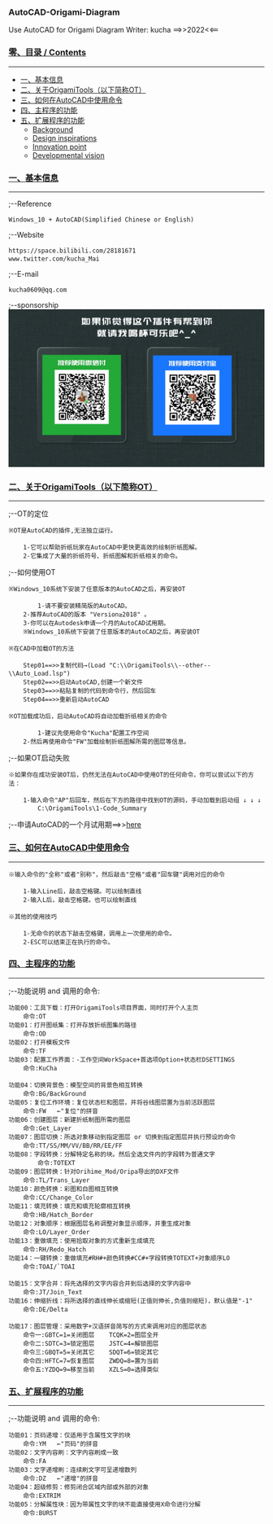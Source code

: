 ### AutoCAD-Origami-Diagram
Use AutoCAD for Origami Diagram
Writer: kucha ==>>2022<<==



### [零、目录 / Contents](#零目录--contents)  
---------------------------------------------------------------------------------------------------------------
- [一、基本信息](#一基本信息)  
- [二、关于OrigamiTools（以下简称OT）](#二关于origamitools以下简称ot)  
- [三、如何在AutoCAD中使用命令](#三如何在autocad中使用命令)  
- [四、主程序的功能](#四主程序的功能)  
- [五、扩展程序的功能](#五扩展程序的功能)  
  - [Background](#background) 
  - [Design inspirations](#design-inspirations) 
  - [Innovation point](#innovation-point)  
  - [Developmental vision](#developmental-vision)



### [一、基本信息](#零目录--contents)  
---------------------------------------------------------------------------------------------------------------
;--Reference

	Windows_10 + AutoCAD(Simplified Chinese or English) 

;--Website

	https://space.bilibili.com/28181671
	www.twitter.com/kucha_Mai   

;--E-mail

	kucha0609@qq.com
;--sponsorship
	![Image text](https://github.com/kucha0609/AutoCAD-Origami-Diagram/blob/master/--Info--/Sponsorship.jpg)
	
	

### [二、关于OrigamiTools（以下简称OT）](#零目录--contents)  
---------------------------------------------------------------------------------------------------------------
;--OT的定位

	※OT是AutoCAD的插件,无法独立运行。
	
		1-它可以帮助折纸玩家在AutoCAD中更快更高效的绘制折纸图解。
		2-它集成了大量的折纸符号、折纸图解和折纸相关的命令。
		
;--如何使用OT

	※Windows_10系统下安装了任意版本的AutoCAD之后，再安装OT
	
	        1-请不要安装精简版的AutoCAD。
		2-推荐AutoCAD的版本 "Version≥2018" 。
		3-你可以在Autodesk申请一个月的AutoCAD试用期。
		※Windows_10系统下安装了任意版本的AutoCAD之后，再安装OT
		
	※在CAD中加载OT的方法
	
		Step01==>>复制代码→(Load "C:\\OrigamiTools\\--other--\\Auto_Load.lsp")
		Step02==>>启动AutoCAD,创建一个新文件
		Step03==>>粘贴复制的代码到命令行，然后回车
		Step04==>>重新启动AutoCAD
		
	※OT加载成功后，启动AutoCAD将自动加载折纸相关的命令
	
	        1-建议先使用命令"Kucha"配置工作空间
		2-然后再使用命令"FW"加载绘制折纸图解所需的图层等信息。
		
;--如果OT启动失败

	※如果你在成功安装OT后，仍然无法在AutoCAD中使用OT的任何命令，你可以尝试以下的方法：
	
		1-输入命令"AP"后回车，然后在下方的路径中找到OT的源码，手动加载到启动组 ↓ ↓ ↓
		    C:\OrigamiTools\1-Code_Summary

;--申请AutoCAD的一个月试用期==>>[here](https://knowledge.autodesk.com/zh-hans/support/autocad/learn-explore/caas/CloudHelp/cloudhelp/CHS/Autodesk-Installation/files/install-workflow-to-download-product-software-htm.html)	



### [三、如何在AutoCAD中使用命令](#零目录--contents)  
---------------------------------------------------------------------------------------------------------------
	※输入命令的"全称"或者"别称"，然后敲击"空格"或者"回车键"调用对应的命令
	
		1-输入Line后，敲击空格键。可以绘制直线
		2-输入L后，敲击空格键。也可以绘制直线
		
	※其他的使用技巧	
	
		1-无命令的状态下敲击空格键，调用上一次使用的命令。
		2-ESC可以结束正在执行的命令。



### [四、主程序的功能](#零目录--contents)  
---------------------------------------------------------------------------------------------------------------
;--功能说明 and 调用的命令:

	功能00：工具下载：打开OrigamiTools项目界面，同时打开个人主页
		命令:OT
	功能01：打开图纸集：打开存放折纸图集的路径
		命令:OD    
	功能02：打开模板文件
		命令:TF  
	功能03：配置工作界面：-工作空间WorkSpace+首选项Option+状态栏DSETTINGS
		命令:KuCha
		
	功能04：切换背景色：模型空间的背景色相互转换
		命令:BG/BackGround
	功能05：复位工作环境：复位状态栏和图层，并将谷线图层置为当前活跃图层
		命令:FW   ←"复位"的拼音
	功能06：创建图层：新建折纸制图所需的图层
		命令:Get_Layer
	功能07：图层切换：所选对象移动到指定图层 or 切换到指定图层并执行预设的命令
		命令:TT/SS/MM/VV/BB/RR/EE/FF 
	功能08：字段转换：分解特定名称的块。然后全选文件内的字段转为普通文字
	        命令:TOTEXT
	功能09：图层转换：针对Orihime_Mod/Oripa导出的DXF文件
		命令:TL/Trans_Layer
	功能10：颜色转换：彩图和白图相互转换
		命令:CC/Change_Color 
	功能11：填充转换：填充和填充轮廓相互转换
		命令:HB/Hatch_Border
	功能12：对象顺序：根据图层名称调整对象显示顺序，并重生成对象
		命令:LO/Layer_Order
	功能13：重做填充：使用拾取对象的方式重新生成填充
		命令:RH/Redo_Hatch
	功能14：一键转换：重做填充#RH#+颜色转换#CC#+字段转换TOTEXT+对象顺序LO
		命令:TOAI/`TOAI 
		
	功能15：文字合并：将先选择的文字内容合并到后选择的文字内容中
		命令:JT/Join_Text 
	功能16：伸缩折线：将所选择的直线伸长或缩短(正值则伸长,负值则缩短)，默认值是"-1"
		命令:DE/Delta
		
	功能17：图层管理：采用数字+汉语拼音简写的方式来调用对应的图层状态
		命令一:GBTC=1=关闭图层    TCQK=2=图层全开
		命令二:SDTC=3=锁定图层    JSTC=4=解锁图层	
		命令三:GBQT=5=关闭其它    SDQT=6=锁定其它
		命令四:HFTC=7=恢复图层    ZWDQ=8=置为当前
		命令五:YZDQ=9=移至当前    XZLS=0=选择类似	
		


### [五、扩展程序的功能](#零目录--contents)  
---------------------------------------------------------------------------------------------------------------
;--功能说明 and 调用的命令:

	功能01：页码递增：仅适用于含属性文字的块
		命令:YM   ←"页码"的拼音
  	功能02：文字内容刷：文字内容刷成一致
		命令:FA   
  	功能03：文字递增刷：连续刷文字可呈递增数列
		命令:DZ   ←"递增"的拼音   
  	功能04：超级修剪：修剪闭合区域内部或外部的对象
		命令:EXTRIM   
  	功能05：分解属性块：因为带属性文字的块不能直接使用X命令进行分解
		命令:BURST
		

